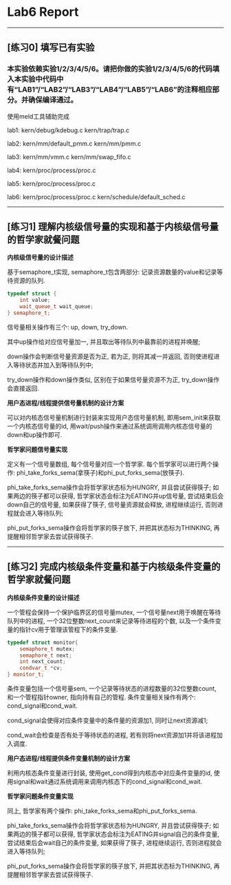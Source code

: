 # Lab6 Report
---

## [练习0] 填写已有实验
### 本实验依赖实验1/2/3/4/5/6。请把你做的实验1/2/3/4/5/6的代码填入本实验中代码中有“LAB1”/“LAB2”/“LAB3”/“LAB4”/“LAB5”/“LAB6”的注释相应部分。并确保编译通过。

使用meld工具辅助完成

lab1: kern/debug/kdebug.c kern/trap/trap.c

lab2: kern/mm/default_pmm.c kern/mm/pmm.c   

lab3: kern/mm/vmm.c kern/mm/swap_fifo.c

lab4: kern/proc/process/proc.c

lab5: kern/proc/process/proc.c

lab6: kern/proc/process/proc.c kern/schedule/default_sched.c

-----

## [练习1] 理解内核级信号量的实现和基于内核级信号量的哲学家就餐问题

**内核级信号量的设计描述**

基于semaphore_t实现, semaphore_t包含两部分: 记录资源数量的value和记录等待资源的队列.

``` c++
typedef struct {
    int value;
    wait_queue_t wait_queue;
} semaphore_t;
```

信号量相关操作有三个: up, down, try_down.

其中up操作给对应信号量加一, 并且取出等待队列中最靠前的进程并唤醒; 

down操作会判断信号量资源是否为正, 若为正, 则将其减一并返回, 否则使进程进入等待状态并加入到等待队列中;

try_down操作和down操作类似, 区别在于如果信号量资源不为正, try_down操作会直接返回.

**用户态进程/线程提供信号量机制的设计方案**

可以对内核态信号量机制进行封装来实现用户态信号量机制, 即用sem_init来获取一个内核态信号量的id, 用wait/push操作来通过系统调用调用内核态信号量的down和up操作即可.

**哲学家问题信号量实现**

定义有一个信号量数组, 每个信号量对应一个哲学家. 每个哲学家可以进行两个操作: phi_take_forks_sema(拿筷子)和phi_put_forks_sema(放筷子).

phi_take_forks_sema操作会将哲学家状态标为HUNGRY, 并且尝试获得筷子; 如果两边的筷子都可以获得, 哲学家状态会标注为EATING并up信号量, 尝试结束后会down自己的信号量, 如果获得了筷子, 信号量资源就会释放, 进程继续运行, 否则进程就会进入等待队列;

phi_put_forks_sema操作会将哲学家的筷子放下, 并把其状态标为THINKING, 再提醒相邻哲学家去尝试获得筷子.

-----

## [练习2] 完成内核级条件变量和基于内核级条件变量的哲学家就餐问题

**内核级条件变量的设计描述**

一个管程会保持一个保护临界区的信号量mutex, 一个信号量next用于唤醒在等待队列中的进程, 一个32位整数next_count来记录等待进程的个数, 以及一个条件变量的指针cv用于管理该管程下的条件变量.

``` c++
typedef struct monitor{
    semaphore_t mutex; 
    semaphore_t next;
    int next_count;
    condvar_t *cv;
} monitor_t;
```

条件变量包括一个信号量sem, 一个记录等待状态的进程数量的32位整数count, 和一个管程指针owner, 指向持有自己的管程. 条件变量相关操作有两个: cond_signal和cond_wait.

cond_signal会使得对应条件变量中的条件量的资源加1, 同时让next资源减1;

cond_wait会检查是否有处于等待状态的进程, 若有则将next资源加1并将该进程加入调度.

**用户态进程/线程提供条件变量机制的设计方案**

利用内核态条件变量进行封装, 使用get_cond得到内核态中对应条件变量的id, 使用signal和wait通过系统调用来调用内核态下的cond_signal和cond_wait.

**哲学家问题条件变量实现**

同上, 哲学家有两个操作: phi_take_forks_sema和phi_put_forks_sema.

phi_take_forks_sema操作会将哲学家状态标为HUNGRY, 并且尝试获得筷子; 如果两边的筷子都可以获得, 哲学家状态会标注为EATING并signal自己的条件变量, 尝试结束后会wait自己的条件变量, 如果获得了筷子, 进程继续运行, 否则进程就会进入等待队列;

phi_put_forks_sema操作会将哲学家的筷子放下, 并把其状态标为THINKING, 再提醒相邻哲学家去尝试获得筷子.